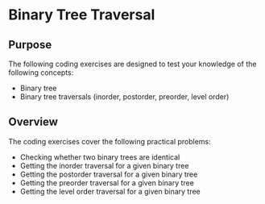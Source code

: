# Binary Tree Traversal

## Purpose

The following coding exercises are designed to test your knowledge of the following concepts:
* Binary tree
* Binary tree traversals (inorder, postorder, preorder, level order)

## Overview

The coding exercises cover the following practical problems:
* Checking whether two binary trees are identical
* Getting the inorder traversal for a given binary tree
* Getting the postorder traversal for a given binary tree
* Getting the preorder traversal for a given binary tree
* Getting the level order traversal for a given binary tree
